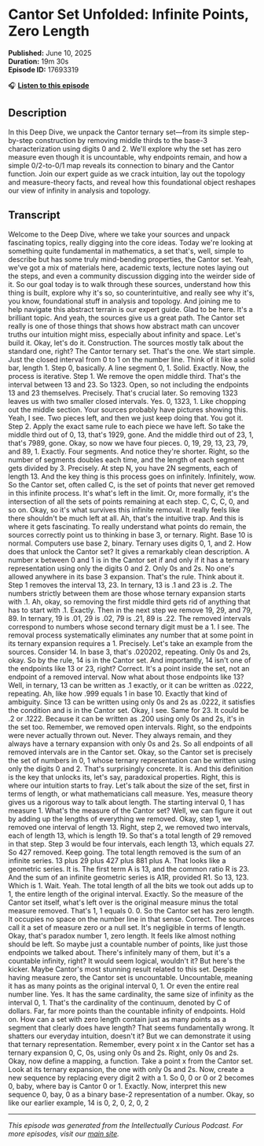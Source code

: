 # Cantor Set Unfolded: Infinite Points, Zero Length

**Published:** June 10, 2025  
**Duration:** 19m 30s  
**Episode ID:** 17693319

🎧 **[Listen to this episode](https://intellectuallycurious.buzzsprout.com/2529712/episodes/17693319-cantor-set-unfolded-infinite-points-zero-length)**

## Description

In this Deep Dive, we unpack the Cantor ternary set—from its simple step-by-step construction by removing middle thirds to the base-3 characterization using digits 0 and 2. We'll explore why the set has zero measure even though it is uncountable, why endpoints remain, and how a simple 0/2-to-0/1 map reveals its connection to binary and the Cantor function. Join our expert guide as we crack intuition, lay out the topology and measure-theory facts, and reveal how this foundational object reshapes our view of infinity in analysis and topology.

## Transcript

Welcome to the Deep Dive, where we take your sources and unpack fascinating topics, really digging into the core ideas. Today we're looking at something quite fundamental in mathematics, a set that's, well, simple to describe but has some truly mind-bending properties, the Cantor set. Yeah, we've got a mix of materials here, academic texts, lecture notes laying out the steps, and even a community discussion digging into the weirder side of it. So our goal today is to walk through these sources, understand how this thing is built, explore why it's so, so counterintuitive, and really see why it's, you know, foundational stuff in analysis and topology. And joining me to help navigate this abstract terrain is our expert guide. Glad to be here. It's a brilliant topic. And yeah, the sources give us a great path. The Cantor set really is one of those things that shows how abstract math can uncover truths our intuition might miss, especially about infinity and space. Let's build it. Okay, let's do it. Construction. The sources mostly talk about the standard one, right? The Cantor ternary set. That's the one. We start simple. Just the closed interval from 0 to 1 on the number line. Think of it like a solid bar, length 1. Step 0, basically. A line segment 0, 1. Solid. Exactly. Now, the process is iterative. Step 1. We remove the open middle third. That's the interval between 13 and 23. So 1323. Open, so not including the endpoints 13 and 23 themselves. Precisely. That's crucial later. So removing 1323 leaves us with two smaller closed intervals. Yes. 0, 1323, 1. Like chopping out the middle section. Your sources probably have pictures showing this. Yeah, I see. Two pieces left, and then we just keep doing that. You got it. Step 2. Apply the exact same rule to each piece we have left. So take the middle third out of 0, 13, that's 1929, gone. And the middle third out of 23, 1, that's 7989, gone. Okay, so now we have four pieces. 0, 19, 29, 13, 23, 79, and 89, 1. Exactly. Four segments. And notice they're shorter. Right, so the number of segments doubles each time, and the length of each segment gets divided by 3. Precisely. At step N, you have 2N segments, each of length 13. And the key thing is this process goes on infinitely. Infinitely, wow. So the Cantor set, often called C, is the set of points that never get removed in this infinite process. It's what's left in the limit. Or, more formally, it's the intersection of all the sets of points remaining at each step. C, C, C, 0, and so on. Okay, so it's what survives this infinite removal. It really feels like there shouldn't be much left at all. Ah, that's the intuitive trap. And this is where it gets fascinating. To really understand what points do remain, the sources correctly point us to thinking in base 3, or ternary. Right. Base 10 is normal. Computers use base 2, binary. Ternary uses digits 0, 1, and 2. How does that unlock the Cantor set? It gives a remarkably clean description. A number x between 0 and 1 is in the Cantor set if and only if it has a ternary representation using only the digits 0 and 2. Only 0s and 2s. No one's allowed anywhere in its base 3 expansion. That's the rule. Think about it. Step 1 removes the interval 13, 23. In ternary, 13 is .1 and 23 is .2. The numbers strictly between them are those whose ternary expansion starts with .1. Ah, okay, so removing the first middle third gets rid of anything that has to start with .1. Exactly. Then in the next step we remove 19, 29, and 79, 89. In ternary, 19 is .01, 29 is .02, 79 is .21, 89 is .22. The removed intervals correspond to numbers whose second ternary digit must be a 1. I see. The removal process systematically eliminates any number that at some point in its ternary expansion requires a 1. Precisely. Let's take an example from the sources. Consider 14. In base 3, that's .020202, repeating. Only 0s and 2s, okay. So by the rule, 14 is in the Cantor set. And importantly, 14 isn't one of the endpoints like 13 or 23, right? Correct. It's a point inside the set, not an endpoint of a removed interval. Now what about those endpoints like 13? Well, in ternary, 13 can be written as .1 exactly, or it can be written as .0222, repeating. Ah, like how .999 equals 1 in base 10. Exactly that kind of ambiguity. Since 13 can be written using only 0s and 2s as .0222, it satisfies the condition and is in the Cantor set. Okay, I see. Same for 23. It could be .2 or .1222. Because it can be written as .200 using only 0s and 2s, it's in the set too. Remember, we removed open intervals. Right, so the endpoints were never actually thrown out. Never. They always remain, and they always have a ternary expansion with only 0s and 2s. So all endpoints of all removed intervals are in the Cantor set. Okay, so the Cantor set is precisely the set of numbers in 0, 1 whose ternary representation can be written using only the digits 0 and 2. That's surprisingly concrete. It is. And this definition is the key that unlocks its, let's say, paradoxical properties. Right, this is where our intuition starts to fray. Let's talk about the size of the set, first in terms of length, or what mathematicians call measure. Yes, measure theory gives us a rigorous way to talk about length. The starting interval 0, 1 has measure 1. What's the measure of the Cantor set? Well, we can figure it out by adding up the lengths of everything we removed. Okay, step 1, we removed one interval of length 13. Right, step 2, we removed two intervals, each of length 13, which is length 19. So that's a total length of 29 removed in that step. Step 3 would be four intervals, each length 13, which equals 27. So 427 removed. Keep going. The total length removed is the sum of an infinite series. 13 plus 29 plus 427 plus 881 plus A. That looks like a geometric series. It is. The first term A is 13, and the common ratio R is 23. And the sum of an infinite geometric series is A1R, provided R1. So 13, 123. Which is 1. Wait. Yeah. The total length of all the bits we took out adds up to 1, the entire length of the original interval. Exactly. So the measure of the Cantor set itself, what's left over is the original measure minus the total measure removed. That's 1, 1 equals 0. 0. So the Cantor set has zero length. It occupies no space on the number line in that sense. Correct. The sources call it a set of measure zero or a null set. It's negligible in terms of length. Okay, that's paradox number 1, zero length. It feels like almost nothing should be left. So maybe just a countable number of points, like just those endpoints we talked about. There's infinitely many of them, but it's a countable infinity, right? It would seem logical, wouldn't it? But here's the kicker. Maybe Cantor's most stunning result related to this set. Despite having measure zero, the Cantor set is uncountable. Uncountable, meaning it has as many points as the original interval 0, 1. Or even the entire real number line. Yes. It has the same cardinality, the same size of infinity as the interval 0, 1. That's the cardinality of the continuum, denoted by C of dollars. Far, far more points than the countable infinity of endpoints. Hold on. How can a set with zero length contain just as many points as a segment that clearly does have length? That seems fundamentally wrong. It shatters our everyday intuition, doesn't it? But we can demonstrate it using that ternary representation. Remember, every point x in the Cantor set has a ternary expansion 0, C, 0s, using only 0s and 2s. Right, only 0s and 2s. Okay, now define a mapping, a function. Take a point x from the Cantor set. Look at its ternary expansion, the one with only 0s and 2s. Now, create a new sequence by replacing every digit 2 with a 1. So 0, 0 or 0 or 2 becomes 0, baby, where bay is Cantor 0 or 1. Exactly. Now, interpret this new sequence 0, bay, 0 as a binary base-2 representation of a number. Okay, so like our earlier example, 14 is 0, 2, 0, 2, 0, 2

---
*This episode was generated from the Intellectually Curious Podcast. For more episodes, visit our [main site](https://intellectuallycurious.buzzsprout.com).*
